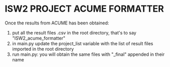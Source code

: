 # ISW2 PROJECT ACUME FORMATTER

Once the results from ACUME has been obtained:
1. put all the result files .csv in the root directory,
    that's to say "ISW2_acume_formatter"
2. in main.py update the project_list variable with
    the list of result files imported in the root directory
3. run main.py: you will obtain the same files with "_final"
    appended in their name